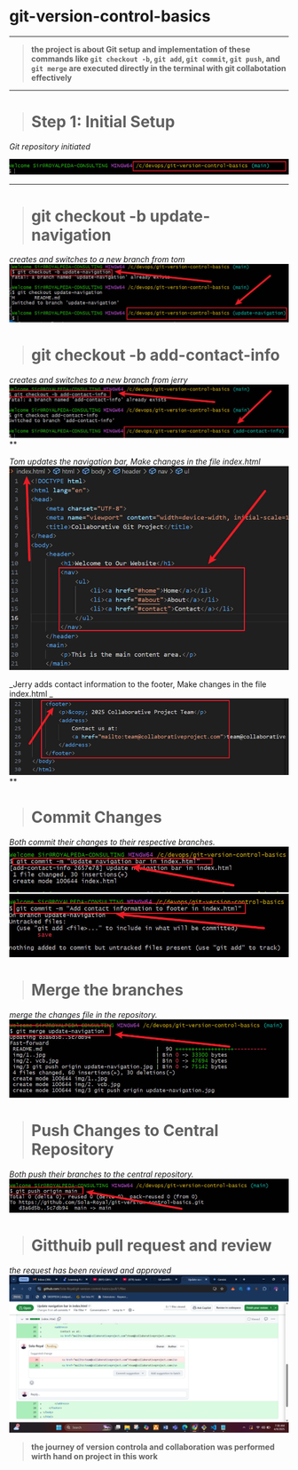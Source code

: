 # git-version-control-basics
---

>**the project is about Git setup and implementation of these commands like `git checkout -b`, `git add`, `git commit`, `git push`, and `git merge` are executed directly in the terminal with git collabotation effectively**

----
># **Step 1: Initial Setup**

_Git repository initiated_

![Git repository directory](./img/4%20git%20repository.jpg)


-----
># **git checkout -b update-navigation**

_creates and switches to a new branch from tom_
![New branch from tom](./img/git%20checout%20git%20checkout%20-b%20update-navigation.jpg)


># **git checkout -b add-contact-info**

_creates and switches to a new branch from jerry_
![New branch from jerry](./img/git%20checkout%20-b%20add-contact-info.jpg)
**

_Tom updates the navigation bar, Make changes in the file index.html_
![Tom updates the navigation bar](./img/5.%20vav.jpg)


_Jerry adds contact information to the footer, Make changes in the file index.html _
![Jerry adds contact information to the footer](./img/6.%20footer.jpg)
**


>#  **Commit Changes**

_Both commit their changes to their respective branches._
![Git commit changes](./img/7,%20ciommi.jpg)
![Git commit changes](./img/8.%20cvomm%202.jpg)

># Merge the branches
_merge the changes file in the repository._
![merge into local repository](./img/9%20merge.jpg)

>#  **Push Changes to Central Repository**
_Both push their branches to the central repository._
![push git](./img/10.%20push.jpg)


>#  **Gitthuib pull request and review**
_the request has been reviewd and approved_
![pull request and review](./img/Screenshot%202025-04-09%20075855.png)

>**the journey of version controla and collaboration was performed wirth hand on project in this work**